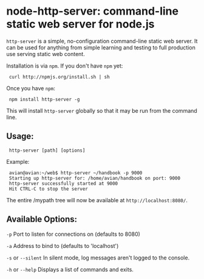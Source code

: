 # node-http-server: command-line static web server for node.js

`http-server` is a simple, no-configuration command-line static web server.  It can be used for anything from simple learning and testing to full production use serving static web content.

Installation is via `npm`.  If you don't have `npm` yet:

     curl http://npmjs.org/install.sh | sh
     
Once you have `npm`:

     npm install http-server -g
     
This will install `http-server` globally so that it may be run from the command line.

## Usage:

     http-server [path] [options]

Example:

     avian@avian:~/web$ http-server ~/handbook -p 9000
     Starting up http-server for: /home/avian/handbook on port: 9000
     http-server successfully started at 9000
     Hit CTRL-C to stop the server
      
     
The entire /mypath tree will now be available at `http://localhost:8080/`.  



## Available Options:

`-p` Port to listen for connections on (defaults to 8080)

`-a` Address to bind to (defaults to 'localhost')

`-s` or `--silent` In silent mode, log messages aren't logged to the console.

`-h` or `--help` Displays a list of commands and exits.


